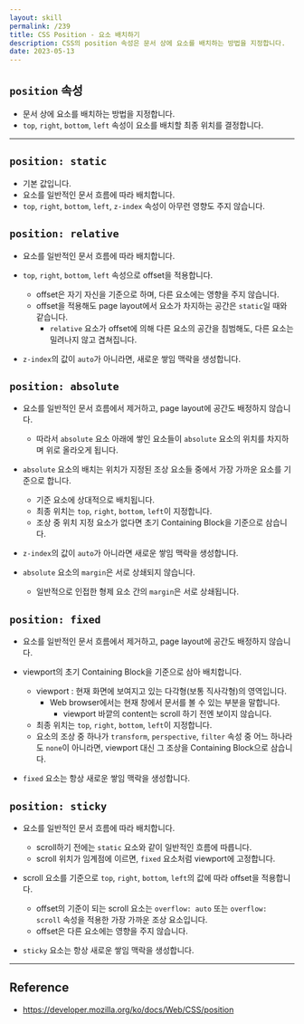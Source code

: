 ```yaml
---
layout: skill
permalink: /239
title: CSS Position - 요소 배치하기
description: CSS의 position 속성은 문서 상에 요소를 배치하는 방법을 지정합니다.
date: 2023-05-13
---
```



## `position` 속성

- 문서 상에 요소를 배치하는 방법을 지정합니다.
- `top`, `right`, `bottom`, `left` 속성이 요소를 배치할 최종 위치를 결정합니다.


---


## `position: static`

- 기본 값입니다.
- 요소를 일반적인 문서 흐름에 따라 배치합니다.
- `top`, `right`, `bottom`, `left`, `z-index` 속성이 아무런 영향도 주지 않습니다.


## `position: relative`

- 요소를 일반적인 문서 흐름에 따라 배치합니다.
- `top`, `right`, `bottom`, `left` 속성으로 offset을 적용합니다.
    - offset은 자기 자신을 기준으로 하며, 다른 요소에는 영향을 주지 않습니다.
    - offset을 적용해도 page layout에서 요소가 차지하는 공간은 `static`일 때와 같습니다.
        - `relative` 요소가 offset에 의해 다른 요소의 공간을 침범해도, 다른 요소는 밀려나지 않고 겹쳐집니다.

- `z-index`의 값이 `auto`가 아니라면, 새로운 쌓임 맥락을 생성합니다.


## `position: absolute`

- 요소를 일반적인 문서 흐름에서 제거하고, page layout에 공간도 배정하지 않습니다.
    - 따라서 `absolute` 요소 아래에 쌓인 요소들이 `absolute` 요소의 위치를 차지하며 위로 올라오게 됩니다.

- `absolute` 요소의 배치는 위치가 지정된 조상 요소들 중에서 가장 가까운 요소를 기준으로 합니다.
    - 기준 요소에 상대적으로 배치됩니다.
    - 최종 위치는 `top`, `right`, `bottom`, `left`이 지정합니다.
    - 조상 중 위치 지정 요소가 없다면 초기 Containing Block을 기준으로 삼습니다.

- `z-index`의 값이 `auto`가 아니라면 새로운 쌓임 맥락을 생성합니다.

- `absolute` 요소의 `margin`은 서로 상쇄되지 않습니다.
    - 일반적으로 인접한 형제 요소 간의 `margin`은 서로 상쇄됩니다.


## `position: fixed`

- 요소를 일반적인 문서 흐름에서 제거하고, page layout에 공간도 배정하지 않습니다.
- viewport의 초기 Containing Block을 기준으로 삼아 배치합니다.
    - viewport : 현재 화면에 보여지고 있는 다각형(보통 직사각형)의 영역입니다.
        - Web browser에서는 현재 창에서 문서를 볼 수 있는 부분을 말합니다.
            - viewport 바깥의 content는 scroll 하기 전엔 보이지 않습니다.
    - 최종 위치는 `top`, `right`, `bottom`, `left`이 지정합니다.
    - 요소의 조상 중 하나가 `transform`, `perspective`, `filter` 속성 중 어느 하나라도 `none`이 아니라면, viewport 대신 그 조상을 Containing Block으로 삼습니다.

- `fixed` 요소는 항상 새로운 쌓임 맥락을 생성합니다.


## `position: sticky`

- 요소를 일반적인 문서 흐름에 따라 배치합니다.
    - scroll하기 전에는 `static` 요소와 같이 일반적인 흐름에 따릅니다.
    - scroll 위치가 임계점에 이르면, `fixed` 요소처럼 viewport에 고정합니다.

- scroll 요소를 기준으로 `top`, `right`, `bottom`, `left`의 값에 따라 offset을 적용합니다.
    - offset의 기준이 되는 scroll 요소는 `overflow: auto` 또는 `overflow: scroll` 속성을 적용한 가장 가까운 조상 요소입니다.
    - offset은 다른 요소에는 영향을 주지 않습니다.

- `sticky` 요소는 항상 새로운 쌓임 맥락을 생성합니다.


---


## Reference

- <https://developer.mozilla.org/ko/docs/Web/CSS/position>
